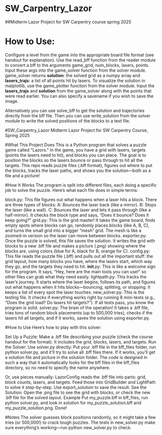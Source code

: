 # SW_Carpentry_Lazor
##Midterm Lazor Project for SW Carpentry course spring 2025

# How to Use:
Configure a level from the game into the appropriate board file format (see handout for explanation).
Use the read_bff function from the reader module to convert a bff to the arguments game_grid, num_blocks, lasers, points.
Input these args into the game_solver function from the solver module. game_solver returns **solution**: the solved grid as a numpy array and **lasers_trajs**: a list of all points hit by lasers. 
To visualize the solution in matplotlib, use the game_plotter function from the solver module. Input the **lasers_trajs** and **solution** from the game_solver along with the points that were read earlier. You can also specify a savename if you wish to save the image. 

Alternatively you can use solve_bff to get the solution and trajectories directly from the bff file. Then you can use write_solution from the solver module to write the solved positions of the blocks to a text file. 

#SW_Carpentry_Lazor
Midterm Lazor Project for SW Carpentry Course, Spring 2025

#What This Project Does
This is a Python program that solves a puzzle game called "Lazors." In the game, you have a grid with lasers, targets (points the lasers need to hit), and blocks you can place. The goal is to position the blocks so the lasers bounce or pass through to hit all the targets. This repo reads puzzle files (.bff format), figures out where to put the blocks, tracks the laser paths, and shows you the solution—both as a file and a picture!

#How It Works
The program is split into different files, each doing a specific job to solve the puzzle. Here’s what each file does in simple terms:

block.py: This file figures out what happens when a laser hits a block. There are three types of blocks:
A: Bounces the laser back (like a mirror).
B: Stops the laser (like a wall).
C: Bounces the laser and lets it pass through (like a half-mirror).
It checks the block type and says, “Does it bounce? Does it keep going?”
grid.py: This is the grid master! It takes the game board, finds empty spots where blocks can go, randomly places blocks (like A, B, C), and turns the small grid into a bigger “mesh” grid. The mesh is like a zoomed-in version so the laser can move between blocks.
exporter.py: Once the puzzle is solved, this file saves the solution. It writes the grid with blocks to a new .bff file and makes a picture (.png) showing where the blocks are, using colors (blue for A, black for B, orange for C).
config.py: This file reads the puzzle file (.bff) and pulls out all the important stuff: the grid layout, how many blocks you have, where the lasers start, which way they go, and the targets they need to hit.
__init__.py: This is like a welcome sign for the program. It says, “Hey, here are the main tools you can use!” so other files can grab what they need easily.
lightpath.py: This tracks the laser’s journey. It starts where the laser begins, follows its path, and figures out what happens when it hits blocks—bouncing, splitting, or stopping. It keeps a list of every spot the laser touches.
new_solver.py: This is the testing file. It checks if everything works right by running 8 mini-tests (e.g., “Does the grid load? Do lasers hit targets?”). If all tests pass, you know the program is solid.
solver.py: The brain of the operation! It takes a .bff file, tries tons of random block placements (up to 500,000 tries), checks if the lasers hit all targets, and if it works, saves the solution using exporter.py.

#How to Use
Here’s how to play with this solver:

Set Up a Puzzle: Make a .bff file describing your puzzle (check the course handout for the format). It includes the grid, blocks, lasers, and targets.
Run the Solver:
Use solver.py directly: Put your .bff file in the bff_files folder, run python solver.py, and it’ll try to solve all .bff files there. If it works, you’ll get a solution file and picture in the solution folder. The code is designed in such a way that it automatically looks for the bff files in the bff_files directory, so no need to specify the name anywhere. 

Or, use pieces manually:
LazorConfig reads the .bff file into parts: grid, block counts, lasers, and targets.
Feed those into GridBuilder and LightPath to solve it step-by-step.
Use export_solution to save the result.
See the Solution: Open the .png file to see the grid with blocks, or check the new .bff file for the solved layout.
Example
Put my_puzzle.bff in bff_files, run python solver.py, and look in solution for my_puzzle_solution.bff and my_puzzle_solution.png. Done!

#Notes
The solver guesses block positions randomly, so it might take a few tries (or 500,000!) to crack tough puzzles.
The tests in new_solver.py make sure everything’s working—run python new_solver.py to check.
